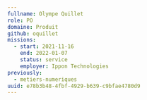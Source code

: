 ```yaml
---
fullname: Olympe Quillet
role: PO
domaine: Produit
github: oquillet
missions:
  - start: 2021-11-16
    end: 2022-01-07
    status: service
    employer: Ippon Technologies
previously:
  - metiers-numeriques
uuid: e78b3b48-4fbf-4929-b639-c9bfae4780d9
---
```


